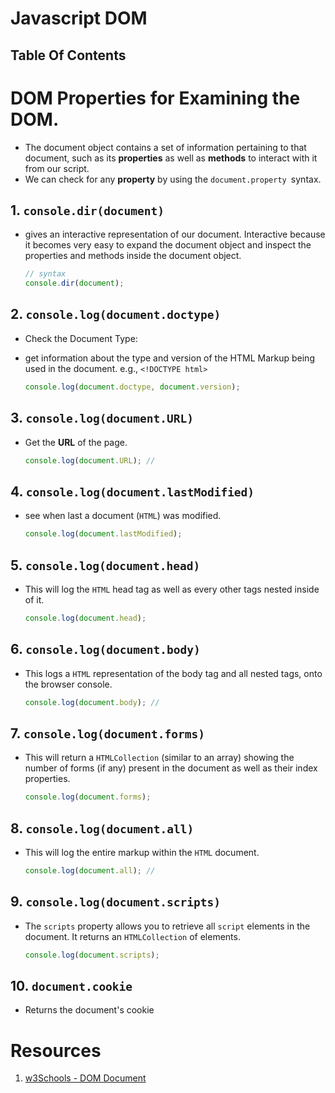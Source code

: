 # Javascript DOM

## Table Of Contents

# DOM Properties for Examining the DOM.

- The document object contains a set of information pertaining to that document, such as its **properties** as well as **methods** to interact with it from our script.
- We can check for any **property** by using the `document.property `syntax.

## 1. `console.dir(document)`

- gives an interactive representation of our document. Interactive because it becomes very easy to expand the document object and inspect the properties and methods inside the document object.

  ```js
  // syntax
  console.dir(document);
  ```

## 2. `console.log(document.doctype)`

- Check the Document Type:
- get information about the type and version of the HTML Markup being used in the document. e.g., `<!DOCTYPE html>`

  ```js
  console.log(document.doctype, document.version);
  ```

## 3. `console.log(document.URL)`

- Get the **URL** of the page.

  ```js
  console.log(document.URL); //
  ```

## 4. `console.log(document.lastModified)`

- see when last a document (`HTML`) was modified.

  ```js
  console.log(document.lastModified);
  ```

## 5. `console.log(document.head)`

- This will log the `HTML` head tag as well as every other tags nested inside of it.

  ```js
  console.log(document.head);
  ```

## 6. `console.log(document.body)`

- This logs a `HTML` representation of the body tag and all nested tags, onto the browser console.

  ```js
  console.log(document.body); //
  ```

## 7. `console.log(document.forms)`

- This will return a `HTMLCollection` (similar to an array) showing the number of forms (if any) present in the document as well as their index properties.

  ```js
  console.log(document.forms);
  ```

## 8. `console.log(document.all)`

- This will log the entire markup within the `HTML` document.

  ```js
  console.log(document.all); //
  ```

## 9. `console.log(document.scripts)`

- The `scripts` property allows you to retrieve all `script` elements in the document. It returns an `HTMLCollection` of elements.

  ```js
  console.log(document.scripts);
  ```

## 10. `document.cookie`

- Returns the document's cookie

# Resources

1. [w3Schools - DOM Document](https://www.w3schools.com/js/js_htmldom_document.asp)
